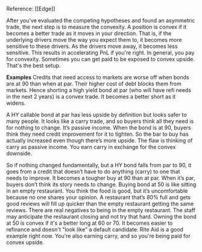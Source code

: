 Reference:  [[Edge]]

After you've evaluated the competing hypotheses and found an asymmetric trade, the next step is to measure the convexity. A position is convex if it becomes a better trade as it moves in your direction. That is, if the underlying drivers move the way you expect them to, it becomes more sensitive to these drivers. As the drivers move away, it becomes less sensitive. This results in accelerating PnL if you're right. In general, you pay for convexity. Sometimes you can get paid to be exposed to convex upside. That's the best setup.

**Examples**
Credits that need access to markets are worse off when bonds are at 90 than when at par. Their higher cost of debt blocks them from markets. Hence shorting a high yield bond at par (who will have refi needs in the next 2 years) is a convex trade. It becomes a better short as it widens.   

A HY callable bond at par has less upside by definition but looks safer to many people. It looks like a carry trade, and so buyers think all they need is for nothing to change. It’s passive income. When the bond is at 90, buyers think they need credit improvement for it to tighten. So the bar to buy has actually increased even though there’s more upside. The flaw is thinking of carry as passive income. You earn carry in exchange for the convex downside.

So if nothing changed fundamentally, but a HY bond falls from par to 90, it goes from a credit that doesn’t have to do anything (carry) to one that needs to improve. It becomes a tougher buy at 90 than at par. When it’s par, buyers don’t think its story needs to change. Buying bond at 50 is like sitting in an empty restaurant. You think the food is good, but it’s uncomfortable because no one shares your opinion. A restaurant that’s 80% full and gets good reviews will fill up quicker than the empty restaurant getting the same reviews. There are real negatives to being in the empty restaurant. The staff may anticipate the restaurant closing and not try that hard. Owning the bond at 50 is convex if it's a better long at 60 or 70. It becomes easier to refinance and doesn't "look like" a default candidate. Rite Aid is a good example right now. You're also earning carry, and so you're being paid for convex upside.  